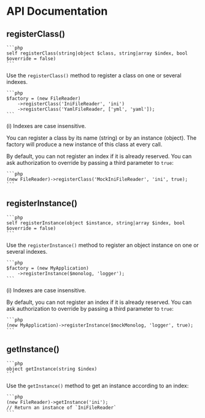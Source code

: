 API Documentation
======

registerClass()
------

	```php
	self registerClass(string|object $class, string|array $index, bool $override = false)
	```

Use the `registerClass()` method to register a class on one or several indexes.

	```php
	$factory = (new FileReader)
		->registerClass('IniFileReader', 'ini')
		->registerClass('YamlFileReader, ['yml', 'yaml']);
	```

(i) Indexes are case insensitive.

You can register a class by its name (string) or by an instance (object).
The factory will produce a new instance of this class at every call.

By default, you can not register an index if it is already reserved.
You can ask authorization to override by passing a third parameter to `true`:

	```php
	(new FileReader)->registerClass('MockIniFileReader', 'ini', true);
	```


registerInstance()
------

	```php
	self registerInstance(object $instance, string|array $index, bool $override = false)
	```

Use the `registerInstance()` method to register an object instance on one or several indexes.

	```php
	$factory = (new MyApplication)
		->registerInstance($monolog, 'logger');
	```

(i) Indexes are case insensitive.

By default, you can not register an index if it is already reserved.
You can ask authorization to override by passing a third parameter to `true`:

	```php
	(new MyApplication)->registerInstance($mockMonolog, 'logger', true);
	```


getInstance()
------

	```php
	object getInstance(string $index)
	```

Use the `getInstance()` method to get an instance according to an index:

	```php
	(new FileReader)->getInstance('ini');
	// Return an instance of `IniFileReader`
	```
	
